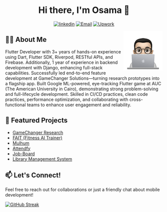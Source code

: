 <h1 align="center">Hi there, I'm Osama 👋</h1>

<p align="center">
    <a href="https://www.linkedin.com/in/0sama-m0" target="_blank"><img src="https://img.shields.io/badge/linkedin-%230177B5?style=flat&logo=linkedin&logoColor=white" alt="linkedin"/></a>
    <a href="mailto:osamamhmed3332@gmail.com" target="_blank"><img src="https://img.shields.io/badge/-Gmail-c14438?style=flat-square&logo=Gmail&logoColor=white" alt="Email"></a>
    <a href="https://www.upwork.com/freelancers/~01945d3f516a574489?mp_source=share" target="_blank"><img src="https://img.shields.io/badge/UpWork-6FDA44?style=flat&logo=Upwork&logoColor=white" alt="Upwork"></a>
</p>

<img src="https://github.com/OsamaMohammed3332/OsamaMohammed3332/blob/main/profile.png" align="right" width="25%"/>

## 👨‍💻 About Me

Flutter Developer with 3+ years of hands-on experience using Dart, Flutter SDK, Riverpod, RESTful APIs, and Firebase. Additionally, 1 year of experience in backend development with Django, enhancing full-stack capabilities. Successfully led end-to-end feature development at GameChanger Solutions—turning research prototypes into a flagship app. Built Google ML-powered, eye-tracking Flutter game at AUC (The American University in Cairo), demonstrating strong problem-solving and full-lifecycle development. Skilled in CI/CD practices, clean code practices, performance optimization, and collaborating with cross-functional teams to enhance user engagement and reliability.



## 🚀 Featured Projects

- [GameChanger Research](https://osama-site.web.app/?project=9)
- [FAIT (Fitness AI Trainer)](https://osama-site.web.app/?project=6)
- [Mulhum](https://osama-site.web.app/?project=10)
- [Attendfy](https://osama-site.web.app/?project=5)
- [Job-Board](https://osama-site.web.app/?project=1)
- [Library Management System](https://osama-site.web.app/?project=0)

## 📫 Let's Connect!
Feel free to reach out for collaborations or just a friendly chat about mobile development!

[![GitHub Streak](https://github-readme-streak-stats.herokuapp.com/?user=OsamaMohammed3332&theme=dark)](https://git.io/streak-stats)
